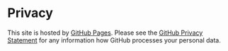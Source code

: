 # Privacy
This site is hosted by <a href="https://pages.github.com/" target="_blank">GitHub Pages</a>. 
Please see the <a href="https://docs.github.com/en/github/site-policy/github-privacy-statement" target="_blank">
GitHub Privacy Statement</a> for any information how GitHub processes your personal data.